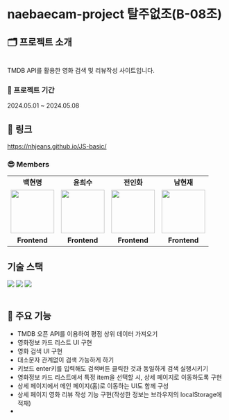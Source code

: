 # naebaecam-project 탈주없조(B-08조)

## 🗂️ 프로젝트 소개

<br>
TMDB API를 활용한 영화 검색 및 리뷰작성 사이트입니다.

### 📆 프로젝트 기간

2024.05.01 ~ 2024.05.08

## 🔖 링크

<a href="https://nhjeans.github.io/JS-basic/
">https://nhjeans.github.io/JS-basic/</a>

### 😎 Members

<table>
   <tr>
    <td align="center"><b>백현명</b></td>
    <td align="center"><b>윤희수</b></td>
    <td align="center"><b>전인화</b></td>
    <td align="center"><b>남현재</b></td>
  </tr>
  <tr>
    <td align="center"><a href="https://github.com/whitewise95"><img src="https://avatars.githubusercontent.com/u/81284265?v=4" width="100px" /></a></td>
    <td align="center"><a href="https://github.com/heesu21"><img src="https://avatars.githubusercontent.com/u/166623471?v=4" width="100px" /></a></td>
    <td align="center"><a href="https://github.com/jeoninhwa3"><img src="https://avatars.githubusercontent.com/u/75258514?v=4" width="100px" /></a></td>
    <td align="center"><a href="https://github.com/NHJeans"><img src="https://avatars.githubusercontent.com/u/110883544?v=4" width="100px" /></a></td>
  </tr>
  <tr>
    <td align="center"><b>Frontend</b></td>
    <td align="center"><b>Frontend</b></td>
    <td align="center"><b>Frontend</b></td>
    <td align="center"><b>Frontend</b></td>
  </tr>
</table>

## 기술 스택

<img src="https://img.shields.io/badge/html5-E34F26?style=for-the-badge&logo=html5&logoColor=white"> <img src="https://img.shields.io/badge/css-1572B6?style=for-the-badge&logo=css3&logoColor=white"> <img src="https://img.shields.io/badge/javascript-F7DF1E?style=for-the-badge&logo=javascript&logoColor=black">
<br>
<br>

## 📌 주요 기능

- TMDB 오픈 API를 이용하여 평점 상위 데이터 가져오기
- 영화정보 카드 리스트 UI 구현
- 영화 검색 UI 구현
- 대소문자 관계없이 검색 가능하게 하기
- 키보드 enter키를 입력해도 검색버튼 클릭한 것과 동일하게 검색 실행시키기
- 영화정보 카드 리스트에서 특정 item을 선택할 시, 상세 페이지로 이동하도록 구현
- 상세 페이지에서 메인 페이지(홈)로 이동하는 UI도 함께 구성
- 상세 페이지 영화 리뷰 작성 기능 구현(작성한 정보는 브라우저의 localStorage에 적재)
-
